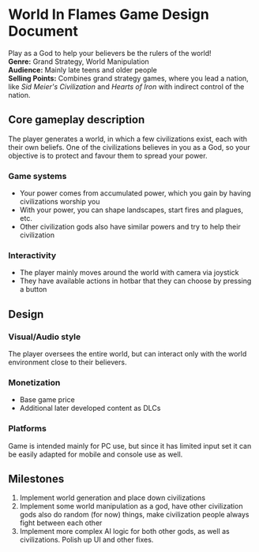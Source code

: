 # World In Flames Game Design Document
Play as a God to help your believers be the rulers of the world!<br/>
**Genre:** Grand Strategy, World Manipulation<br/>
**Audience:** Mainly late teens and older people<br/>
**Selling Points:** Combines grand strategy games, where you lead a nation, like _Sid Meier's Civilization_ and _Hearts of Iron_ with indirect control of the nation.

## Core gameplay description
The player generates a world, in which a few civilizations exist, each with their own beliefs. One of the civilizations believes in you as a God, so your objective is to protect and favour them to spread your power.
### Game systems
- Your power comes from accumulated power, which you gain by having civilizations worship you
- With your power, you can shape landscapes, start fires and plagues, etc.
- Other civilization gods also have similar powers and try to help their civilization
### Interactivity
- The player mainly moves around the world with camera via joystick
- They have available actions in hotbar that they can choose by pressing a button

## Design
### Visual/Audio style
The player oversees the entire world, but can interact only with the world environment close to their believers. 
### Monetization
- Base game price
- Additional later developed content as DLCs
### Platforms
Game is intended mainly for PC use, but since it has limited input set it can be easily adapted for mobile and console use as well.

## Milestones
1. Implement world generation and place down civilizations
2. Implement some world manipulation as a god, have other civilization gods also do random (for now) things, make civilization people always fight between each other
3. Implement more complex AI logic for both other gods, as well as civilizations. Polish up UI and other fixes.